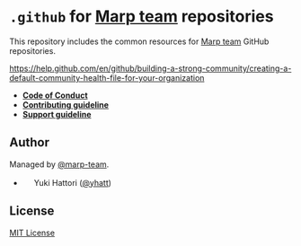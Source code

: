 # `.github` for [Marp team] repositories

This repository includes the common resources for [Marp team] GitHub repositories.

https://help.github.com/en/github/building-a-strong-community/creating-a-default-community-health-file-for-your-organization

[marp team]: https://github.com/marp-team

- **[Code of Conduct](./CODE_OF_CONDUCT.md)**
- **[Contributing guideline](./CONTRIBUTING.md)**
- **[Support guideline](./SUPPORT.md)**

## Author

Managed by [@marp-team](https://github.com/marp-team).

- <img src="https://github.com/yhatt.png" width="16" height="16"/> Yuki Hattori ([@yhatt](https://github.com/yhatt))

## License

[MIT License](LICENSE)

